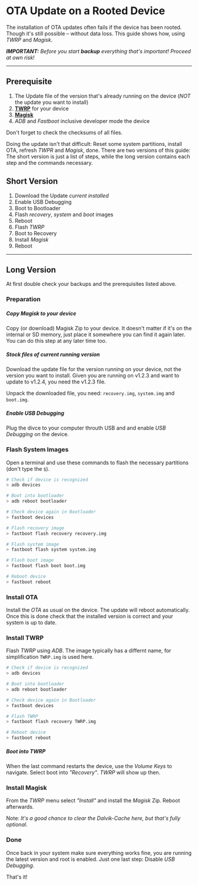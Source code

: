 # OTA Update on a Rooted Device

The installation of OTA updates often fails if the device has been rooted. Though it's still possible – without data loss. This guide shows how, using *TWRP* and *Magisk*.

***IMPORTANT:** Before you start **backup** everything that's important! Proceed at own risk!*

-------------------------------------

## Prerequisite

1. The Update file of the version that's already running on the device (*NOT* the update you want to install)
1. [**TWRP**](https://twrp.me/) for your device
1. [**Magisk**](https://forum.xda-developers.com/apps/magisk/official-magisk-v7-universal-systemless-t3473445)
1. *ADB* and *Fastboot* inclusive developer mode the device

Don't forget to check the checksums of all files.

Doing the update isn't that difficult: Reset some system partitions, install OTA, refresh *TWPR* and *Magisk*, done. There are two versions of this guide: The short version is just a list of steps, while the long version contains each step and the commands necessary.


## Short Version

1. Download the Update *current installed*
1. Enable USB Debugging
1. Boot to Bootloader
1. Flash *recovery*, *system* and *boot* images
1. Reboot
1. Flash *TWRP*
1. Boot to Recovery
1. Install *Magisk*
1. Reboot


-------------------------------------

## Long Version

At first double check your backups and the prerequisites listed above. 


### Preparation

##### Copy Magisk to your device

Copy (or download) Magisk Zip to your device. It doesn't matter if it's on the internal or SD memory, just place it somewhere you can find it again later. You can do this step at any later time too.


##### Stock files of current running version

Download the update file for the version running on your device, not the version you want to install. Given you are running on v1.2.3 and want to update to v1.2.4, you need the v1.2.3 file. 

Unpack the downloaded file, you need: `recovery.img`, `system.img` and `boot.img`.

##### Enable USB Debugging

Plug the divce to your computer throuth USB and and enable *USB Debugging* on the device.


### Flash System Images

Open a terminal and use these commands to flash the necessary partitions (don't type the `$`).

```sh
# Check if device is recognized
> adb devices

# Boot into bootloader
> adb reboot bootloader

# Check device again in Bootloader
> fastboot devices

# Flash recovery image
> fastboot flash recovery recovery.img

# Flash system image
> fastboot flash system system.img

# Flash boot image
> fastboot flash boot boot.img

# Reboot device
> fastboot reboot
```

### Install OTA

Install the *OTA* as usual on the device. The update will reboot automatically. Once this is done check that the installed version is correct and your system is up to date.


### Install TWRP

Flash *TWRP* using *ADB*. The image typically has a differnt name, for simplification `TWRP.img` is used here.

```sh
# Check if device is recognized
> adb devices

# Boot into bootloader
> adb reboot bootloader

# Check device again in Bootloader
> fastboot devices

# Flash TWRP
> fastboot flash recovery TWRP.img

# Reboot device
> fastboot reboot
```

##### Boot into TWRP

When the last command restarts the device, use the *Volume Keys* to navigate. Select boot into *"Recovery"*. *TWRP* will show up then.


### Install Magisk

From the *TWRP* menu select *"Install"* and install the *Magisk* Zip. Reboot afterwards.

Note: *It's a good chance to clear the *Dalvik-Cache* here, but that's fully optional.*


### Done

Once back in your system make sure everything works fine, you are running the latest version and root is enabled. Just one last step: Disable *USB Debugging*.

That's it!

